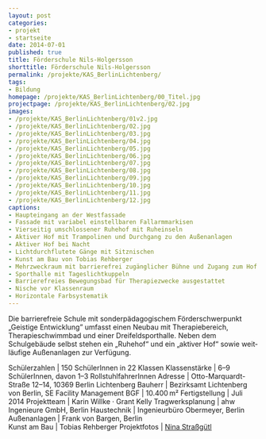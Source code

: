 ```yaml
---
layout: post
categories:
- projekt
- startseite
date: 2014-07-01
published: true
title: Förderschule Nils-Holgersson
shorttitle: Förderschule Nils-Holgersson
permalink: /projekte/KAS_BerlinLichtenberg/
tags: 
- Bildung
homepage: /projekte/KAS_BerlinLichtenberg/00_Titel.jpg
projectpage: /projekte/KAS_BerlinLichtenberg/02.jpg
images:
- /projekte/KAS_BerlinLichtenberg/01v2.jpg
- /projekte/KAS_BerlinLichtenberg/02.jpg
- /projekte/KAS_BerlinLichtenberg/03.jpg
- /projekte/KAS_BerlinLichtenberg/04.jpg
- /projekte/KAS_BerlinLichtenberg/05.jpg
- /projekte/KAS_BerlinLichtenberg/06.jpg
- /projekte/KAS_BerlinLichtenberg/07.jpg
- /projekte/KAS_BerlinLichtenberg/08.jpg
- /projekte/KAS_BerlinLichtenberg/09.jpg
- /projekte/KAS_BerlinLichtenberg/10.jpg
- /projekte/KAS_BerlinLichtenberg/11.jpg
- /projekte/KAS_BerlinLichtenberg/12.jpg
captions:
- Haupteingang an der Westfassade
- Fassade mit variabel einstellbaren Fallarmmarkisen
- Vierseitig umschlossener Ruhehof mit Ruheinseln
- Aktiver Hof mit Trampolinen und Durchgang zu den Außenanlagen
- Aktiver Hof bei Nacht
- Lichtdurchflutete Gänge mit Sitznischen
- Kunst am Bau von Tobias Rehberger
- Mehrzweckraum mit barrierefrei zugänglicher Bühne und Zugang zum Hof
- Sporthalle mit Tageslichtkuppeln
- Barrierefreies Bewegungsbad für Therapiezwecke ausgestattet
- Nische vor Klassenraum
- Horizontale Farbsystematik
---
```

Die barrierefreie Schule mit sonderpädagogischem Förderschwerpunkt „Geistige Entwicklung” umfasst einen Neubau mit Therapiebereich, Therapieschwimmbad und einer Dreifeldsporthalle. Neben dem Schulgebäude selbst stehen ein „Ruhehof“ und ein „aktiver Hof“  sowie weit­läufige Außenanlagen zur Verfügung.

Schülerzahlen	|	150 SchülerInnen in 22 Klassen
Klassenstärke	|	6–9 SchülerInnen, davon 1–3 RollstuhlfahrerInnen
Adresse	|	Otto-Marquardt-Straße 12–14, 10369 Berlin Lichtenberg
Bauherr	|	Bezirksamt Lichtenberg von Berlin, SE Facility Management
BGF		|	10.400 m²
Fertigstellung	|	Juli 2014
Projektteam	|	Karin Willke · Grant Kelly
Tragwerksplanung	|	ahw Ingenieure GmbH, Berlin 
Haustechnik	|	Ingenieurbüro Obermeyer, Berlin
Außenanlagen	|	Frank von Bargen, Berlin	
Kunst am Bau	|	Tobias Rehberger
Projektfotos	|	[Nina Straßgütl](http://www.ninastrg.de/)